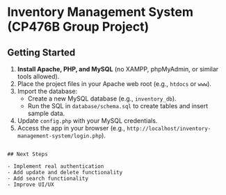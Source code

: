 # Inventory Management System (CP476B Group Project)

## Getting Started

1. **Install Apache, PHP, and MySQL** (no XAMPP, phpMyAdmin, or similar tools allowed).
2. Place the project files in your Apache web root (e.g., `htdocs` or `www`).
3. Import the database:
   - Create a new MySQL database (e.g., `inventory_db`).
   - Run the SQL in `database/schema.sql` to create tables and insert sample data.
4. Update `config.php` with your MySQL credentials.
5. Access the app in your browser (e.g., `http://localhost/inventory-management-system/login.php`).

```

## Next Steps

- Implement real authentication
- Add update and delete functionality
- Add search functionality
- Improve UI/UX

```
